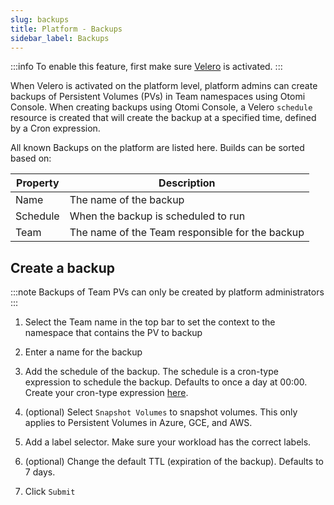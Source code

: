 ```yaml
---
slug: backups
title: Platform - Backups
sidebar_label: Backups
---
```


:::info
To enable this feature, first make sure [Velero](../../apps/velero.md) is activated.
:::

When Velero is activated on the platform level, platform admins can create backups of Persistent Volumes (PVs) in Team namespaces using Otomi Console. When creating backups using Otomi Console, a Velero `schedule` resource is created that will create the backup at a specified time, defined by a Cron expression.

All known Backups on the platform are listed here. Builds can be sorted based on:

| Property      | Description                                            |
| ------------- | ------------------------------------------------------ |
| Name          | The name of the backup                                 |
| Schedule      | When the backup is scheduled to run                    |
| Team          | The name of the Team responsible for the backup        |

## Create a backup

:::note
Backups of Team PVs can only be created by platform administrators
:::

1. Select the Team name in the top bar to set the context to the namespace that contains the PV to backup
1. Enter a name for the backup
2. Add the schedule of the backup. The schedule is a cron-type expression to schedule the backup. Defaults to once a day at 00:00. Create your cron-type expression [here](https://crontab.guru/).
3. (optional) Select `Snapshot Volumes` to snapshot volumes. This only applies to Persistent Volumes in Azure, GCE, and AWS.
4. Add a label selector. Make sure your workload has the correct labels.

5. (optional) Change the default TTL (expiration of the backup). Defaults to 7 days.
6. Click `Submit`
